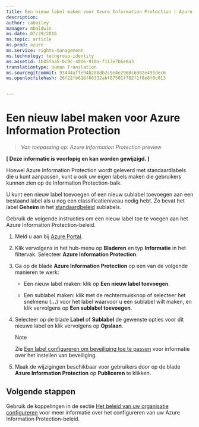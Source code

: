 ```yaml
---
title: Een nieuw label maken voor Azure Information Protection | Azure Rights Management
description: 
author: cabailey
manager: mbaldwin
ms.date: 07/29/2016
ms.topic: article
ms.prod: azure
ms.service: rights-management
ms.technology: techgroup-identity
ms.assetid: 1b45faa5-0c9c-40d6-910a-f117e7b6e8a3
translationtype: Human Translation
ms.sourcegitcommit: 93444affe94b280db2c9e4e2960c6902e491dec6
ms.openlocfilehash: 26f22fb616f66332abf87501f782f1f8e8f0c013


---
```


# Een nieuw label maken voor Azure Information Protection

>*Van toepassing op: Azure Information Protection preview*

**[ Deze informatie is voorlopig en kan worden gewijzigd. ]**

Hoewel Azure Information Protection wordt geleverd met standaardlabels die u kunt aanpassen, kunt u ook uw eigen labels maken die gebruikers kunnen zien op de Information Protection-balk.

U kunt een nieuw label toevoegen of een nieuw sublabel toevoegen aan een bestaand label als u nog een classificatieniveau nodig hebt. Zo bevat het label **Geheim** in het [standaardbeleid](configure-policy-default.md) sublabels.

Gebruik de volgende instructies om een nieuw label toe te voegen aan het Azure Information Protection-beleid.

1. Meld u aan bij [Azure Portal](https://portal.azure.com).
 
2. Klik vervolgens in het hub-menu op **Bladeren** en typ **Informatie** in het filtervak. Selecteer **Azure Information Protection**.

3. Ga op de blade **Azure Information Protection** op een van de volgende manieren te werk:

    - Een nieuw label maken: klik op **Een nieuw label toevoegen**.

    - Een sublabel maken: klik met de rechtermuisknop of selecteer het snelmenu (**...**) voor het label waarvoor u een sublabel wilt maken, en klik vervolgens op **Een sublabel toevoegen**.

4. Selecteer op de blade **Label** of **Sublabel** de gewenste opties voor dit nieuwe label en klik vervolgens op **Opslaan**.

    > [!NOTE]
    >Zie [Een label configureren om beveiliging toe te passen](configure-policy-protection.md) voor informatie over het instellen van beveiliging.

5. Maak de wijzigingen beschikbaar voor gebruikers door op de blade **Azure Information Protection** op **Publiceren** te klikken.

## Volgende stappen

Gebruik de koppelingen in de sectie [Het beleid van uw organisatie configureren](configure-policy.md#configuring-your-organization-s-policy) voor meer informatie over het configureren van uw Azure Information Protection-beleid.  





<!--HONumber=Jul16_HO5-->


